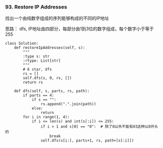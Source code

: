 ### 93. Restore IP Addresses

找出一个由纯数字组成的序列能够构成的不同的IP地址

思路： dfs, IP地址由四部分，每部分由1到3位的数字组成，每个数字小于等于255

```
class Solution:
    def restoreIpAddresses(self, s):
        """
        :type s: str
        :rtype: List[str]
        """
        # 6 star, dfs
        rs = []
        self.dfs(s, 0, rs, [])
        return rs

    def dfs(self, s, parts, rs, path):
        if parts == 4:
            if s == "":
                rs.append(".".join(path))
            else:
                return
        for i in range(1, 4):
            if i <= len(s) and int(s[:i]) <= 255:
                if i > 1 and s[0] == "0":  # 除了0以外不能有03这种以0开头的
                    break
                self.dfs(s[i:], parts+1, rs, path+[s[:i]])
```